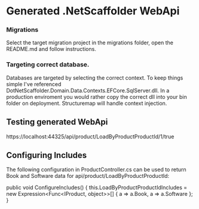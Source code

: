 # Generated .NetScaffolder WebApi

### Migrations 

Select the target migration project in the migrations folder, open the README.md and follow instructions.

### Targeting correct database. 

Databases are targeted by selecting the correct context. To keep things simple I've referenced DotNetScaffolder.Domain.Data.Contexts.EFCore.SqlServer.dll. In a production enviroment you would rather copy the correct dll into your bin folder on deployment. Structuremap will handle context injection.

## Testing generated WebApi
https://localhost:44325/api/product/LoadByProductProductId/1/true

## Configuring Includes

The following configuration in ProductController.cs can be used to return Book and Software data for api/product/LoadByProductProductId:

public void ConfigureIncludes()
{
	this.LoadByProductProductIdIncludes = new Expression<Func<IProduct, object>>[]
		{
			a => a.Book,
            a => a.Software
        };
}